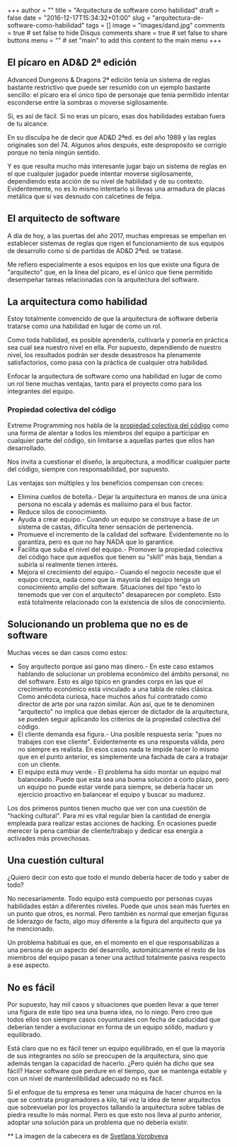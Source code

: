 +++
author = ""
title = "Arquitectura de software como habilidad"
draft = false
date = "2016-12-17T15:34:32+01:00"
slug = "arquitectura-de-software-como-habilidad"
tags = []
image = "images/dand.jpg"
comments = true     # set false to hide Disqus comments
share = true        # set false to share buttons
menu = ""           # set "main" to add this content to the main menu
+++

## El pícaro en AD&D 2ª edición

Advanced Dungeons & Dragons 2ª edición tenía un sistema de reglas bastante restrictivo que puede ser resumido con un ejemplo bastante sencillo: el pícaro era el único tipo de personaje que tenía permitido intentar esconderse entre la sombras o moverse sigilosamente.

Si, es así de fácil. Si no eras un pícaro, esas dos habilidades estaban fuera de tu alcance.

En su disculpa he de decir que AD&D 2ªed. es del año 1989 y las reglas originales son del 74. Algunos años después, este despropósito se corrigío porque no tenía ningún sentido.

Y es que resulta mucho más interesante jugar bajo un sistema de reglas en el que cualquier jugador puede intentar moverse sigilosamente, dependiendo esta acción de su nivel de habilidad y de su contexto. Evidentemente, no es lo mismo intentarlo si llevas una armadura de placas metálica que si vas desnudo con calcetines de felpa.

## El arquitecto de software

A día de hoy, a las puertas del año 2017, muchas empresas se empeñan en establecer sistemas de reglas que rigen el funcionamiento de sus equipos de desarrollo como si de partidas de AD&D 2ªed. se tratase.

Me refiero especialmente a esos equipos en los que existe una figura de "arquitecto" que, en la línea del pícaro, es el único que tiene permitido desempeñar tareas relacionadas con la arquitectura del software.

## La arquitectura como habilidad

Estoy totalmente convencido de que la arquitectura de software debería tratarse como una habilidad en lugar de como un rol.

Como toda habilidad, es posible aprenderla, cultivarla y ponerla en práctica sea cual sea nuestro nivel en ella. Por supuesto, dependiendo de nuestro nivel, los resultados podrán ser desde desastrosos ha plenamente satisfactorios, como pasa con la práctica de cualquier otra habilidad.

Enfocar la arquitectura de software como una habilidad en lugar de como un rol tiene muchas ventajas, tanto para el proyecto como para los integrantes del equipo.

### Propiedad colectiva del código

Extreme Programming nos habla de la [propiedad colectiva del código](http://www.extremeprogramming.org/rules/collective.html) como una forma de alentar a todos los miembros del equipo a participar en cualquier parte del código, sin limitarse a aquellas partes que ellos han desarrollado.

Nos invita a cuestionar el diseño, la arquitectura, a modificar cualquier parte del código, siempre con responsabilidad, por supuesto.

Las ventajas son múltiples y los beneficios compensan con creces:

* Elimina cuellos de botella.- Dejar la arquitectura en manos de una única persona no escala y además es malísimo para el bus factor.
* Reduce silos de conocimiento.
* Ayuda a crear equipo.- Cuando un equipo se construye a base de un sistema de castas, dificulta tener sensación de pertenencia.
* Promueve el incremento de la calidad del software. Evidentemente no lo garantiza, pero es que no hay NADA que lo garantice.
* Facilita que suba el nivel del equipo.- Promover la propiedad colectiva del código hace que aquellos que tienen su "skill" más baja, tiendan a subirla si realmente tienen interés.
* Mejora el crecimiento del equipo.- Cuando el negocio necesite que el equipo crezca, nada como que la mayoría del equipo tenga un conocimiento amplio del software. Situaciones del tipo "esto lo tenemods que ver con el arquitecto" desaparecen por completo. Esto está totalmente relacionado con la existencia de silos de conocimiento.

## Solucionando un problema que no es de software

Muchas veces se dan casos como estos:

* Soy arquitecto porque así gano mas dinero.- En este caso estamos hablando de solucionar un problema económico del ámbito personal, no del software. Esto es algo típico en grandes corps en las que el crecimiento económico está vinculado a una tabla de roles clásica. Como anécdota curiosa, hace muchos años fuí contratado como director de arte por una razón similar. Aún así, que te te denominen "arquitecto" no implica que debas ejercer de dictador de la arquitectura, se pueden seguir aplicando los criterios de la propiedad colectiva del código.
* El cliente demanda esa figura.- Una posible respuesta sería: "pues no trabajes con ese cliente". Evidentemente es una respuesta válida, pero no siempre es realista. En esos casos nada te impide hacer lo mismo que en el punto anterior, es simplemente una fachada de cara a trabajar con un cliente.  
* El equipo está muy verde.- El problema ha sido montar un equipo mal balanceado. Puede que esta sea una buena solución a corto plazo, pero un equipo no puede estar verde para siempre, se debería hacer un ejercicio proactivo en balancear el equipo y buscar su madurez.

Los dos primeros puntos tienen mucho que ver con una cuestión de "hacking cultural". Para mi es vital regular bien la cantidad de energía empleada para realizar estas acciones de hacking. En ocasiones puede merecer la pena cambiar de cliente/trabajo y dedicar esa energía a activades más provechosas.

## Una cuestión cultural

¿Quiero decir con esto que todo el mundo debería hacer de todo y saber de todo?

No necesariamente. Todo equipo está compuesto por personas cuyas habilidades están a diferentes niveles. Puede que unos sean más fuertes en un punto que otros, es normal. Pero también es normal que emerjan figuras de liderazgo de facto, algo muy diferente a la figura del arquitecto que ya he mencionado.

Un problema habitual es que, en el momento en el que responsabilizas a una persona de un aspecto del desarrollo, automáticamente el resto de los miembros del equipo pasan a tener una actitud totalmente pasiva respecto a ese aspecto.

## No es fácil

Por supuesto, hay mil casos y situaciones que pueden llevar a que tener una figura de este tipo sea una buena idea, no lo niego. Pero creo que todos ellos son siempre casos coyunturales con fecha de caducidad que deberían tender a evolucionar en forma de un equipo sólido, maduro y equilibrado. 

Está claro que no es fácil tener un equipo equilibrado, en el que la mayoría de sus integrantes no sólo se preocupen de la arquitectura, sino que además tengan la capacidad de hacerlo. ¿Pero quién ha dicho que sea fácil? Hacer software que perdure en el tiempo, que se mantenga estable y con un nivel de mantenilibilidad adecuado no es fácil.

Si el enfoque de tu empresa es tener una máquina de hacer churros en la que se contrata programadores a kilo, tal vez la idea de tener arquitectos que sobrevuelan por los proyectos tallando la arquitectura sobre tablas de piedra resulte lo más normal. Pero es que esto nos lleva al punto anterior, adoptar una solución para un problema que no debería existir.

** La imagen de la cabecera es de [Svetlana Vorobyeva](http://svetlaya777.deviantart.com/)